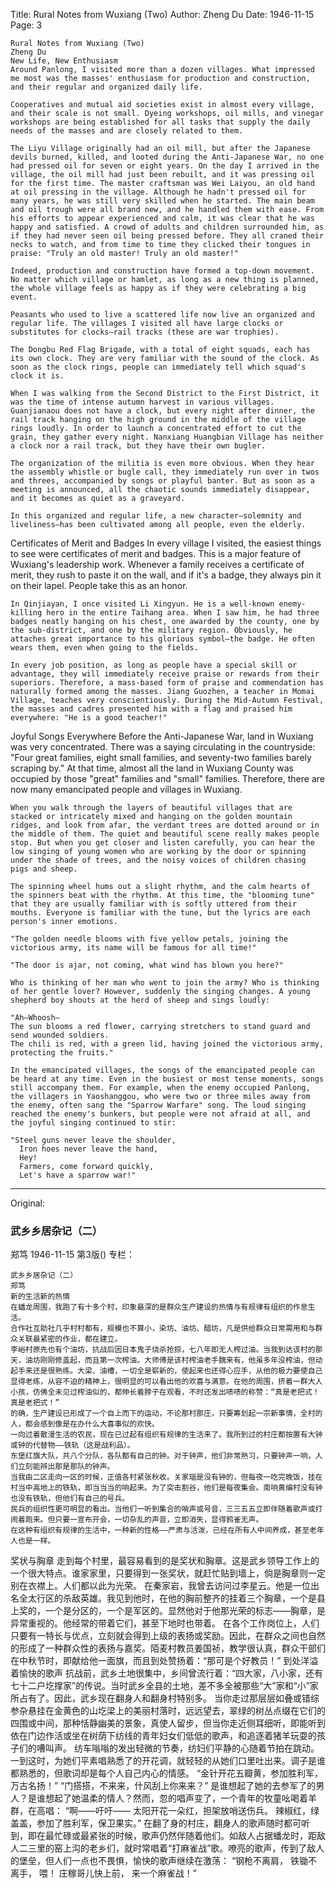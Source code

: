 Title: Rural Notes from Wuxiang (Two)
Author: Zheng Du
Date: 1946-11-15
Page: 3

    Rural Notes from Wuxiang (Two)
    Zheng Du
    New Life, New Enthusiasm
    Around Panlong, I visited more than a dozen villages. What impressed me most was the masses' enthusiasm for production and construction, and their regular and organized daily life.

    Cooperatives and mutual aid societies exist in almost every village, and their scale is not small. Dyeing workshops, oil mills, and vinegar workshops are being established for all tasks that supply the daily needs of the masses and are closely related to them.

    The Liyu Village originally had an oil mill, but after the Japanese devils burned, killed, and looted during the Anti-Japanese War, no one had pressed oil for seven or eight years. On the day I arrived in the village, the oil mill had just been rebuilt, and it was pressing oil for the first time. The master craftsman was Wei Laiyou, an old hand at oil pressing in the village. Although he hadn't pressed oil for many years, he was still very skilled when he started. The main beam and oil trough were all brand new, and he handled them with ease. From his efforts to appear experienced and calm, it was clear that he was happy and satisfied. A crowd of adults and children surrounded him, as if they had never seen oil being pressed before. They all craned their necks to watch, and from time to time they clicked their tongues in praise: "Truly an old master! Truly an old master!"

    Indeed, production and construction have formed a top-down movement. No matter which village or hamlet, as long as a new thing is planned, the whole village feels as happy as if they were celebrating a big event.

    Peasants who used to live a scattered life now live an organized and regular life. The villages I visited all have large clocks or substitutes for clocks—rail tracks (these are war trophies).

    The Dongbu Red Flag Brigade, with a total of eight squads, each has its own clock. They are very familiar with the sound of the clock. As soon as the clock rings, people can immediately tell which squad's clock it is.

    When I was walking from the Second District to the First District, it was the time of intense autumn harvest in various villages. Guanjianaou does not have a clock, but every night after dinner, the rail track hanging on the high ground in the middle of the village rings loudly. In order to launch a concentrated effort to cut the grain, they gather every night. Nanxiang Huangbian Village has neither a clock nor a rail track, but they have their own bugler.

    The organization of the militia is even more obvious. When they hear the assembly whistle or bugle call, they immediately run over in twos and threes, accompanied by songs or playful banter. But as soon as a meeting is announced, all the chaotic sounds immediately disappear, and it becomes as quiet as a graveyard.

    In this organized and regular life, a new character—solemnity and liveliness—has been cultivated among all people, even the elderly.
  Certificates of Merit and Badges
    In every village I visited, the easiest things to see were certificates of merit and badges. This is a major feature of Wuxiang's leadership work. Whenever a family receives a certificate of merit, they rush to paste it on the wall, and if it's a badge, they always pin it on their lapel. People take this as an honor.

    In Qinjiayan, I once visited Li Xingyun. He is a well-known enemy-killing hero in the entire Taihang area. When I saw him, he had three badges neatly hanging on his chest, one awarded by the county, one by the sub-district, and one by the military region. Obviously, he attaches great importance to his glorious symbol—the badge. He often wears them, even when going to the fields.

    In every job position, as long as people have a special skill or advantage, they will immediately receive praise or rewards from their superiors. Therefore, a mass-based form of praise and commendation has naturally formed among the masses. Jiang Guozhen, a teacher in Momai Village, teaches very conscientiously. During the Mid-Autumn Festival, the masses and cadres presented him with a flag and praised him everywhere: "He is a good teacher!"
  Joyful Songs Everywhere
    Before the Anti-Japanese War, land in Wuxiang was very concentrated. There was a saying circulating in the countryside: "Four great families, eight small families, and seventy-two families barely scraping by." At that time, almost all the land in Wuxiang County was occupied by those "great" families and "small" families. Therefore, there are now many emancipated people and villages in Wuxiang.

    When you walk through the layers of beautiful villages that are stacked or intricately mixed and hanging on the golden mountain ridges, and look from afar, the verdant trees are dotted around or in the middle of them. The quiet and beautiful scene really makes people stop. But when you get closer and listen carefully, you can hear the low singing of young women who are working by the door or spinning under the shade of trees, and the noisy voices of children chasing pigs and sheep.

    The spinning wheel hums out a slight rhythm, and the calm hearts of the spinners beat with the rhythm. At this time, the "blooming tune" that they are usually familiar with is softly uttered from their mouths. Everyone is familiar with the tune, but the lyrics are each person's inner emotions.

    "The golden needle blooms with five yellow petals, joining the victorious army, its name will be famous for all time!"

    "The door is ajar, not coming, what wind has blown you here?"

    Who is thinking of her man who went to join the army? Who is thinking of her gentle lover? However, suddenly the singing changes. A young shepherd boy shouts at the herd of sheep and sings loudly:

    "Ah—Whoosh—
    The sun blooms a red flower, carrying stretchers to stand guard and send wounded soldiers.
    The chili is red, with a green lid, having joined the victorious army, protecting the fruits."

    In the emancipated villages, the songs of the emancipated people can be heard at any time. Even in the busiest or most tense moments, songs still accompany them. For example, when the enemy occupied Panlong, the villagers in Yaoshanggou, who were two or three miles away from the enemy, often sang the "Sparrow Warfare" song. The loud singing reached the enemy's bunkers, but people were not afraid at all, and the joyful singing continued to stir:

    "Steel guns never leave the shoulder,
      Iron hoes never leave the hand,
      Hey!
      Farmers, come forward quickly,
      Let's have a sparrow war!"



<hr /> 

Original: 


### 武乡乡居杂记（二）
郑笃
1946-11-15
第3版()
专栏：

    武乡乡居杂记（二）
    郑笃
    新的生活新的热情
    在蟠龙周围，我跑了有十多个村，印象最深的是群众生产建设的热情与有规律有组织的作息生活。
    合作社互助社几乎村村都有，规模也不算小，染坊、油坊、醋坊，凡是供给群众日常需用和与群众关联最紧密的作业，都在建立。
    李峪村原先也有个油坊，抗战后因日本鬼子烧杀抢掠，七八年即无人榨过油。当我到达该村的那天，油坊刚刚修盖起，而且第一次榨油。大师傅是该村榨油老手魏来有，他虽多年没榨油，但动起手来还是很熟练。大梁、油槽，一切全是崭新的，使起来也还得心应手，从他的极力要使自己显得老练，从容不迫的精神上，很明显的可以看出他的欢喜与满意。在他的周围，挤着一群大人小孩，仿佛全未见过榨油似的，都伸长着脖子在观看，不时还发出啧啧的称赞：“真是老把式！真是老把式！”
    的确，生产建设已形成了一个自上而下的运动，不论那村那庄，只要筹划起一宗新事情，全村的人，都会感到像是在办什么大喜事似的欢快。
    一向过着散漫生活的农民，现在已过起有组织有规律的生活来了。我所到过的村庄都按置有大钟或钟的代替物——铁轨（这是战利品）。
    东堡红旗大队，共八个分队，各队都有自己的钟。对于钟声，他们非常熟习，只要钟声一响，人们立刻能辨出那是那队的钟声。
    当我由二区走向一区的时候，正值各村紧张秋收。关家瑙是没有钟的，但每夜一吃完晚饭，挂在村当中高地上的铁轨，即当当当的响起来。为了突击割谷，他们是每夜集会。南响黄编村没有钟也没有铁轨，但他们有自己的号兵。
    民兵的组织性更可明显的看出。当他们一听到集合的哨声或号音，三三五五立即伴随着歌声或打闹着跑来。但只要一宣布开会，一切杂乱的声音，立即消失，显得鸦雀无声。
    在这种有组织有规律的生活中，一种新的性格——严肃与活泼，已经在所有人中间养成，甚至老年人也是一样。
  奖状与胸章
    走到每个村里，最容易看到的是奖状和胸章。这是武乡领导工作上的一个很大特点。谁家家里，只要得到一张奖状，就赶忙贴到墙上，倘是胸章则一定别在衣襟上。人们都以此为光荣。
    在秦家岩，我曾去访问过李星云。他是一位出名全太行区的杀敌英雄。我见到他时，在他的胸前整齐的挂着三个胸章，一个是县上奖的，一个是分区的，一个是军区的。显然他对于他那光荣的标志——胸章，是异常重视的。他经常的带着它们，甚至下地时也带着。
    在各个工作岗位上，人们只要有一特长与优点，立刻就会得到上级的表扬或奖励。因此，在群众之间也自然的形成了一种群众性的表扬与嘉奖。陌麦村教员姜国祯，教学很认真，群众干部们在中秋节时，即献给他一面旗，而且到处赞扬着：“那可是个好教员！”
  到处洋溢着愉快的歌声
    抗战前，武乡土地很集中，乡间曾流行着：“四大家，八小家，还有七十二户圪撑家”的传说。当时武乡全县的土地，差不多全被那些“大”家和“小”家所占有了。因此，武乡现在翻身人和翻身村特别多。
    当你走过那层层如叠或错综参杂悬挂在金黄色的山圪梁上的美丽村落时，远远望去，翠绿的树丛点缀在它们的四围或中间，那种恬静幽美的景象，真使人留步，但当你走近侧耳细听，即能听到依在门边作活或坐在树荫下纺线的青年妇女们低低的歌声，和追逐着猪羊玩耍的孩子们的嘈叫声。
    纺车嗡嗡的发出轻微的节奏，纺妇们平静的心随着节拍在跳动。一到这时，为她们平素唱熟悉了的开花调，就轻轻的从她们口里吐出来。调子是谁都熟悉的，但歌词却是每个人自己内心的情感。
    “金针开花五瓣黄，参加胜利军，万古名扬！”
    “门搭搭，不来来，什风刮上你来来？”
    是谁想起了她的去参军了的男人？是谁想起了她温柔的情人？然而，忽的唱声变了，一个青年的牧童吆喝着羊群，在高唱：
    “啊——吁吁——
    太阳开花一朵红，担架放哨送伤兵。
    辣椒红，绿盖盖，参加了胜利军，保卫果实。”
    在翻了身的村庄，翻身人的歌声随时都可听到，即在最忙碌或最紧张的时候，歌声仍然伴随着他们。如敌人占据蟠龙时，距敌人二三里的窑上沟的老乡们，就时常唱着“打麻雀战”歌。嘹亮的歌声，传到了敌人的堡垒，但人们一点也不畏惧，愉快的歌声继续在激荡：
    “钢枪不离肩，
      铁锄不离手，
      喂！
      庄稼哥儿快上前，
      来一个麻雀战！”
